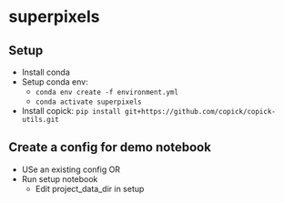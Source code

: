 # superpixels

## Setup

- Install conda
- Setup conda env:
  - `conda env create -f environment.yml`
  - `conda activate superpixels`
- Install copick: `pip install git+https://github.com/copick/copick-utils.git`

## Create a config for demo notebook
- USe an existing config OR
- Run setup notebook
  - Edit project_data_dir in setup